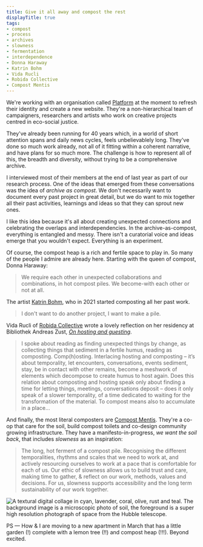 ```yaml
---
title: Give it all away and compost the rest
displayTitle: true
tags: 
- compost
- process
- archives
- slowness
- fermentation
- interdependence
- Donna Haraway
- Katrin Bohm
- Vida Rucli
- Robida Collective
- Compost Mentis
---
```


We're working with an organisation called [Platform](https://platformlondon.org/) at the moment to refresh their identity and create a new website. They're a non-hierarchical team of campaigners, researchers and artists who work on creative projects centred in eco-social justice. 

They've already been running for 40 years which, in a world of short attention spans and daily news cycles, feels unbelievablely long. They've done so much work already, not all of it fitting within a coherent narrative, and have plans for so much more. The challenge is how to represent all of this, the breadth and diversity, without trying to be a comprehensive archive.

I interviewed most of their members at the end of last year as part of our research process. One of the ideas that emerged from these conversations was the idea of *archive as compost*. We don't necessarily want to document every past project in great detail, but we do want to mix together all their past activities, learnings and ideas so that they can sprout new ones. 

I like this idea because it's all about creating unexpected connections and celebrating the overlaps and interdependencies. In the archive-as-compost, everything is entangled and messy. There isn't a curatorial voice and ideas emerge that you wouldn't expect. Everything is an experiment.

Of course, the compost heap is a rich and fertile space to play in. So many of the people I admire are already here. Starting with the queen of compost, Donna Haraway:

> We require each other in unexpected collaborations and combinations, in hot compost piles. We become-with each other or not at all.

The artist [Katrin Bohm](https://kathrinbohm.info/), who in 2021 started composting all her past work.

> I don't want to do another project, I want to make a pile.

Vida Rucli of [Robida Collective](https://robidacollective.com/) wrote a lovely reflection on her residency at Bibliothek Andreas Zust, [*On hosting and guesting*](https://bibliothekandreaszuest.net/on-hosting-and-guesting/).

> I spoke about reading as finding unexpected things by change, as collecting things that sediment in a fertile humus, reading as composting. Comp(h)osting. Interlacing hosting and composting – it’s about temporality, let encounters, conversations, events sediment, stay, be in contact with other remains, become a meshwork of elements which decompose to create humus to host again. Does this relation about composting and hosting speak only about finding a time for letting things, meetings, conversations deposit – does it only speak of a slower temporality, of a time dedicated to waiting for the transformation of the material. To compost means also to accumulate in a place…

And finally, the most literal composters are [Compost Mentis](https://www.compost-mentis.com/). They're a co-op that care for the soil, build compost toilets and co-design community growing infrastructure. They have a manifesto-in-progress, *we want the soil back*, that includes *slowness* as an inspiration:

> The long, hot ferment of a compost pile. Recognising the different temporalities, rhythms and scales that we need to work at, and actively resourcing ourselves to work at a pace that is comfortable for each of us. Our ethic of slowness allows us to build trust and care, making time to gather, & reflect on our work, methods, values and decisions. For us, slowness supports accessibility and the long term sustainability of our work together.

![A textural digital collage in cyan, lavender, coral, olive, rust and teal. The background image is a microscopic photo of soil, the foreground is a super high resolution photograph of space from the Hubble telescope.](https://d2w9rnfcy7mm78.cloudfront.net/20086785/original_6d98a892de45d21ec43aade6b5dbb136.jpg?1674922851?bc=0)

PS — How & I are moving to a new apartment in March that has a little garden (!) complete with a lemon tree (!!) and compost heap (!!!). Beyond excited.